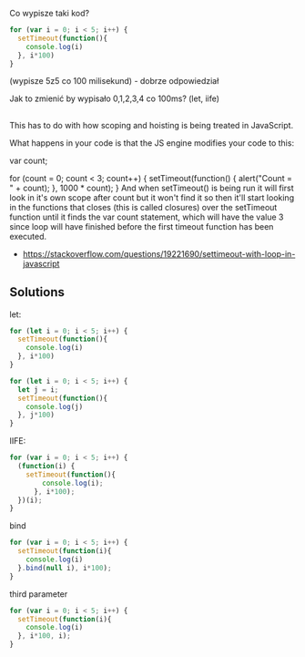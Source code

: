 Co wypisze taki kod?

```javascript
for (var i = 0; i < 5; i++) {
  setTimeout(function(){
    console.log(i)
  }, i*100)
}
```

(wypisze 5z5 co 100 milisekund) - dobrze odpowiedział

Jak to zmienić by wypisało 0,1,2,3,4 co 100ms? (let, iife)

##

This has to do with how scoping and hoisting is being treated in JavaScript.

What happens in your code is that the JS engine modifies your code to this:

var count;

for (count = 0; count < 3; count++) {
    setTimeout(function() {
        alert("Count = " + count);
    }, 1000 * count);
}
And when setTimeout() is being run it will first look in it's own scope after count but it won't find it so then it'll start looking in the functions that closes (this is called closures) over the setTimeout function until it finds the var count statement, which will have the value 3 since loop will have finished before the first timeout function has been executed.

- https://stackoverflow.com/questions/19221690/settimeout-with-loop-in-javascript

## Solutions

let:

```javascript
for (let i = 0; i < 5; i++) {
  setTimeout(function(){
    console.log(i)
  }, i*100)
}
```

```javascript
for (let i = 0; i < 5; i++) {
  let j = i;
  setTimeout(function(){
    console.log(j)
  }, j*100)
}
```

IIFE:

```javascript
for (var i = 0; i < 5; i++) {
  (function(i) {
	setTimeout(function(){
        console.log(i);
      }, i*100);
  })(i);
}
```

bind

```javascript
for (var i = 0; i < 5; i++) {
  setTimeout(function(i){
    console.log(i)
  }.bind(null i), i*100);
}
```

third parameter

```javascript
for (var i = 0; i < 5; i++) {
  setTimeout(function(i){
    console.log(i)
  }, i*100, i);
}
```